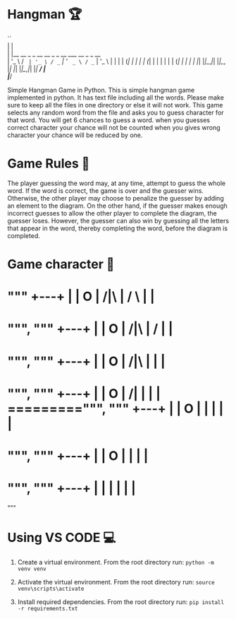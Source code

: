 # Hangman 🏆
 ``                                
| |                                            
| |__   __ _ _ __   __ _ _ __ ___   __ _ _ __  
| '_ \ / _` | '_ \ / _` | '_ ` _ \ / _` | '_ \ 
| | | | (_| | | | | (_| | | | | | | (_| | | | |
|_| |_|\__,_|_| |_|\__, |_| |_| |_|\__,_|_| |_|
                    __/ |                      
                   |___/    
                   
Simple Hangman Game in Python. This is simple hangman game implemented in python. It has text file including all the words. Please make sure to keep all the files in one directory or else it will not work. This game selects any random word from the file and asks you to guess character for that word. You will get 6 chances to guess a word. when you guesses correct character your chance will not be counted when you gives wrong character your chance will be reduced by one.

# Game Rules 📂

The player guessing the word may, at any time, attempt to guess the whole word. If the word is correct, the game is over and the guesser wins. Otherwise, the other player may choose to penalize the guesser by adding an element to the diagram. On the other hand, if the guesser makes enough incorrect guesses to allow the other player to complete the diagram, the guesser loses. However, the guesser can also win by guessing all the letters that appear in the word, thereby completing the word, before the diagram is completed.

# Game character 🥷

"""
  +---+
  |   |
  O   |
 /|\  |
 / \  |
      |
=========
""",
    """
  +---+
  |   |
  O   |
 /|\  |
 /    |
      |
=========
""",
    """
  +---+
  |   |
  O   |
 /|\  |
      |
      |
=========
""",
    """
  +---+
  |   |
  O   |
 /|   |
      |
      |
=========""",
    """
  +---+
  |   |
  O   |
  |   |
      |
      |
=========
""",
    """
  +---+
  |   |
  O   |
      |
      |
      |
=========
""",
    """
  +---+
  |   |
      |
      |
      |
      |
=========
"""

# Using VS CODE 💻

1. Create a virtual environment. From the root directory run:
`python -m venv venv`

2. Activate the virtual environment. From the root directory run:
`source venv\scripts\activate`

3. Install required dependencies. From the root directory run:
`pip install -r requirements.txt`